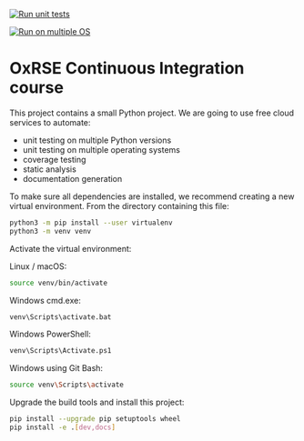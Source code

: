 [![Run unit tests](https://github.com/cagfa1/continuous-integration-course/actions/workflows/unit-tests.yml/badge.svg)](https://github.com/cagfa1/continuous-integration-course/actions/workflows/unit-tests.yml)

[![Run on multiple OS](https://github.com/cagfa1/continuous-integration-course/actions/workflows/os-tests.yml/badge.svg)](https://github.com/cagfa1/continuous-integration-course/actions/workflows/os-tests.yml)

# OxRSE Continuous Integration course

This project contains a small Python project. We are going to use free cloud services to automate:

- unit testing on multiple Python versions
- unit testing on multiple operating systems
- coverage testing
- static analysis
- documentation generation

To make sure all dependencies are installed, we recommend creating a new virtual environment.
From the directory containing this file:

```bash
python3 -m pip install --user virtualenv
python3 -m venv venv
```

Activate the virtual environment:

Linux / macOS:
```bash
source venv/bin/activate
```

Windows cmd.exe:
```bash
venv\Scripts\activate.bat
```

Windows PowerShell:
```bash
venv\Scripts\Activate.ps1
```

Windows using Git Bash:
```bash
source venv\Scripts\activate
```

Upgrade the build tools and install this project:

```bash
pip install --upgrade pip setuptools wheel
pip install -e .[dev,docs]
```
